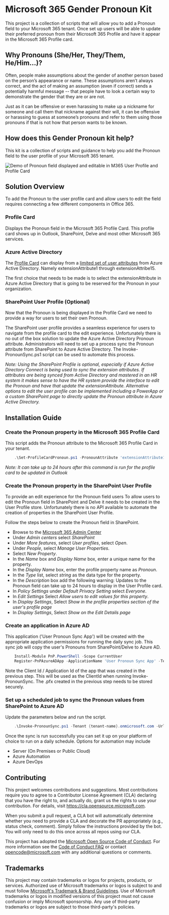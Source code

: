 # Microsoft 365 Gender Pronoun Kit
This project is a collection of scripts that will allow you to add a Pronoun field to your Microsoft 365 tenant. Once set up users will be able to update their preferred pronoun from their Microsoft 365 Profile and have it appear in the Microsoft 365 Profile card.

## Why Pronouns (She/Her, They/Them, He/Him...)?
Often, people make assumptions about the gender of another person based on the person’s appearance or name. These assumptions aren’t always correct, and the act of making an assumption (even if correct) sends a potentially harmful message -- that people have to look a certain way to demonstrate the gender that they are or are not.

Just as it can be offensive or even harassing to make up a nickname for someone and call them that nickname against their will, it can be offensive or harassing to guess at someone’s pronouns and refer to them using those pronouns if that is not how that person wants to be known.

## How does this Gender Pronoun kit help?
This kit is a collection of scripts and guidance to help you add the Pronoun field to the user profile of your Microsoft 365 tenant.

![Demo of Pronoun field displayed and editable in M365 User Profile and Profile Card](https://github.com/merill/media/blob/main/M365-Pronoun-Demo.gif?raw=true)

## Solution Overview
To add the Pronoun to the user profile card and allow users to edit the field requires connecting a few different components in Office 365.

### Profile Card
Displays the Pronoun field in the Microsoft 365 Profile Card. This profile card shows up in Outlook, SharePoint, Delve and most other Microsoft 365 services.

### Azure Active Directory
The [Profile Card](https://docs.microsoft.com/en-us/graph/add-properties-profilecard) can display from a [limited set of user attributes](https://docs.microsoft.com/en-us/graph/add-properties-profilecard#adding-custom-attributes) from Azure Active Directory. Namely extensionAttribute1 through extensionAttribe15.

The first choice that needs to be made is to select the extensionAttribute in Azure Active Directory that is going to be reserved for the Pronoun in your organization.

### SharePoint User Profile (Optional)
Now that the Pronoun is being displayed in the Profile Card we need to provide a way for users to set their own Pronoun.

The SharePoint user profile provides a seamless experience for users to navigate from the profile card to the edit experience. Unfortunately there is no out of the box solution to update the Azure Active Directory Pronoun attribute. Administrators will need to set up a process sync the Pronoun attribute from SharePoint to Azure Active Directory. The Invoke-PronounSync.ps1 script can be used to automate this process.

*Note: Using the SharePoint Profile is optional, especially if Azure Active Directory Connect is being used to sync the extension attributes. If attributes are being synced from Active Directory and mastered in an HR system it makes sense to have the HR system provide the interface to edit the Pronoun and have that update the extensionAttribute.*
*Alternative options to edit the user profile can be implemented including a PowerApp or a custom SharePoint page to directly update the Pronoun attribute in Azure Active Directory.*

## Installation Guide
### Create the Pronoun property in the Microsoft 365 Profile Card
This script adds the Pronoun attribute to the Microsoft 365 Profile Card in your tenant. 
```powershell
    .\Set-ProfileCardPronoun.ps1 -PronounAttribute 'extensionAttribute1'
```
*Note: It can take up to 24 hours after this command is run for the profile card to be updated in Outlook*


### Create the Pronoun property in the SharePoint User Profile
To provide an edit experience for the Pronoun field users To allow users to edit the Pronoun field in SharePoint and Delve it needs to be created in the User Profile store. Unfortunately there is no API available to automate the creation of properties in the SharePoint User Profile.

Follow the steps below to create the Pronoun field in SharePoint.
* Browse to the [Microsoft 365 Admin Center](https://admin.microsoft.com)
* Under *Admin centers* select *SharePoint*
* Under *More features*, select *User profiles*, select *Open*.
* Under *People*, select *Manage User Properties*.
* Select *New Property*.
* In the *Name* box and *Display Name* box, enter a unique name for the property.
* In the *Display Name* box, enter the profile property name as *Pronoun*.
* In the *Type* list, select *string* as the data type for the property.
* In the *Description* box add the following warning: Updates to the Pronoun field can take up to 24 hours to display in the User Profile card.
* In *Policy Settings* under *Default Privacy Setting* select *Everyone*.
* In *Edit Settings* Select *Allow users to edit values for this property*.
* In *Display Settings*, Select *Show in the profile properties section of the user's profile page*
* In *Display Settings*, Select *Show on the Edit Details page*

### Create an application in Azure AD
This application ('User Pronoun Sync App') will be created with the appropriate application permissions for running the daily sync job. This sync job will copy the user's Pronouns from SharePoint/Delve to Azure AD.
```powershell
    Install-Module PnP.PowerShell -Scope CurrentUser
    Register-PnPAzureADApp -ApplicationName 'User Pronoun Sync App' -Tenant {tenant-name}.onmicrosoft.com -GraphApplicationPermissions 'User.ReadWrite.All' -SharePointApplicationPermissions 'User.Read.All' -DeviceLogin
```

Note the Client Id / Application Id of the app that was created in the previous step. This will be used as the ClientId when running Invoke-PronounSync. The .pfx created in the previous step needs to be stored securely.

### Set up a scheduled job to sync the Pronoun values from SharePoint to Azure AD
Update the parameters below and run the script. 
```powershell
    .\Invoke-PronounSync.ps1 -Tenant {tenant-name}.onmicrosoft.com -Url 'https://{tenant-name}-admin.sharepoint.com' -ClientId {ClientId of User Pronoun Sync app created above} -CertificatePath .\PnPPowerShell.pfx -PronounAttribute 'extensionAttribute1'
```

Once the sync is run successfully you can set it up on your platform of choice to run on a daily schedule. Options for automation may include
* Server (On Premises or Public Cloud)
* Azure Automation
* Azure DevOps


## Contributing

This project welcomes contributions and suggestions.  Most contributions require you to agree to a
Contributor License Agreement (CLA) declaring that you have the right to, and actually do, grant us
the rights to use your contribution. For details, visit https://cla.opensource.microsoft.com.

When you submit a pull request, a CLA bot will automatically determine whether you need to provide
a CLA and decorate the PR appropriately (e.g., status check, comment). Simply follow the instructions
provided by the bot. You will only need to do this once across all repos using our CLA.

This project has adopted the [Microsoft Open Source Code of Conduct](https://opensource.microsoft.com/codeofconduct/).
For more information see the [Code of Conduct FAQ](https://opensource.microsoft.com/codeofconduct/faq/) or
contact [opencode@microsoft.com](mailto:opencode@microsoft.com) with any additional questions or comments.

## Trademarks

This project may contain trademarks or logos for projects, products, or services. Authorized use of Microsoft 
trademarks or logos is subject to and must follow 
[Microsoft's Trademark & Brand Guidelines](https://www.microsoft.com/en-us/legal/intellectualproperty/trademarks/usage/general).
Use of Microsoft trademarks or logos in modified versions of this project must not cause confusion or imply Microsoft sponsorship.
Any use of third-party trademarks or logos are subject to those third-party's policies.
